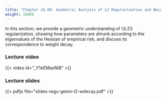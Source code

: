 ```yaml
---
title: "Chapter 16.08: Geometric Analysis of L2 Regularization and Weight Decay"
weight: 16008
---
```

In this section, we provide a geometric understanding of \\(L2\\) regularization, showing how parameters are shrunk according to the eigenvalues of the Hessian of empirical risk, and discuss its correspondence to weight decay. 

<!--more-->

### Lecture video

{{< video id="_Y1eEMaxNl8" >}}

### Lecture slides

{{< pdfjs file="slides-regu-geom-l2-wdecay.pdf" >}}
